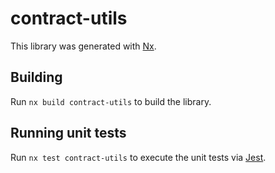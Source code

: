 # contract-utils

This library was generated with [Nx](https://nx.dev).

## Building

Run `nx build contract-utils` to build the library.

## Running unit tests

Run `nx test contract-utils` to execute the unit tests via [Jest](https://jestjs.io).
